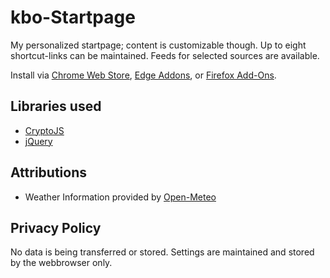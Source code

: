 # kbo-Startpage
My personalized startpage; content is customizable though.
Up to eight shortcut-links can be maintained. Feeds for selected sources are available.

Install via [Chrome Web Store](https://chrome.google.com/webstore/detail/kbo-startpage/gicgeooakklhiccdfbbdgfcgkedknjjm), [Edge Addons](https://microsoftedge.microsoft.com/addons/detail/kbo-startpage/piofojnppchngkbjagaejolmjldgkdle), or [Firefox Add-Ons](https://addons.mozilla.org/en-US/firefox/addon/kbo-startpage/).


## Libraries used
- [CryptoJS](https://github.com/sytelus/CryptoJS)
- [jQuery](https://jquery.com/)


## Attributions
- Weather Information provided by [Open-Meteo](https://open-meteo.com/)

## Privacy Policy
No data is being transferred or stored. Settings are maintained and stored by the webbrowser only.
